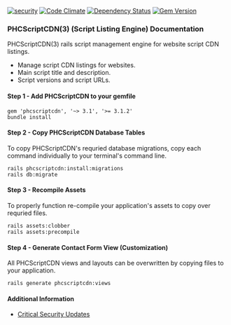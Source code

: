 [![security](https://hakiri.io/github/PHCNetworks/phc-scriptcdn/master.svg)](https://hakiri.io/github/PHCNetworks/phc-scriptcdn/master)
[![Code Climate](https://codeclimate.com/github/PHCNetworks/phc-scrtipcdn/badges/gpa.svg)](https://codeclimate.com/github/PHCNetworks/phc-scrtipcdn)
[![Dependency Status](https://gemnasium.com/badges/github.com/PHCNetworks/phc-scriptcdn.svg)](https://gemnasium.com/github.com/PHCNetworks/phc-scriptcdn)
[![Gem Version](https://badge.fury.io/rb/phcscriptcdn.svg)](https://badge.fury.io/rb/phcscriptcdn)
  
### PHCScriptCDN(3) (Script Listing Engine) Documentation
PHCScriptCDN(3) rails script management engine for website script CDN listings.

- Manage script CDN listings for websites.
- Main script title and description.
- Script versions and script URLs.

#### Step 1 - Add PHCScriptCDN to your gemfile 

	gem 'phcscriptcdn', '~> 3.1', '>= 3.1.2'
	bundle install
  
#### Step 2 - Copy PHCScriptCDN Database Tables
To copy PHCScriptCDN's requried database migrations, copy each command individually to your terminal's command line. 

	rails phcscriptcdn:install:migrations
	rails db:migrate
  
#### Step 3 - Recompile Assets  
To properly function re-compile your application's assets to copy over requried files.
  
	rails assets:clobber
	rails assets:precompile  

#### Step 4 - Generate Contact Form View (Customization)  
All PHCScriptCDN views and layouts can be overwritten by copying files to your application.

	rails generate phcscriptcdn:views
  
#### Additional Information

- [Critical Security Updates](https://github.com/PHCNetworks/phc-scriptcdn/wiki/Critical-Security-Updates)
